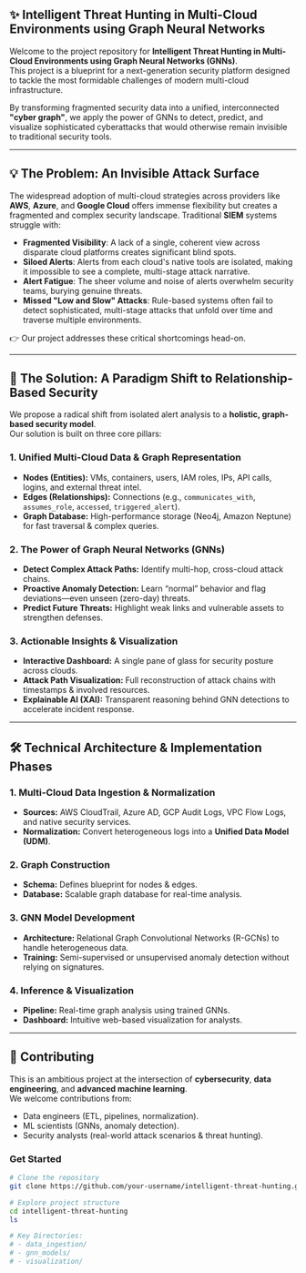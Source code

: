 ## ✨ Intelligent Threat Hunting in Multi-Cloud Environments using Graph Neural Networks

Welcome to the project repository for **Intelligent Threat Hunting in Multi-Cloud Environments using Graph Neural Networks (GNNs)**.  
This project is a blueprint for a next-generation security platform designed to tackle the most formidable challenges of modern multi-cloud infrastructure.  

By transforming fragmented security data into a unified, interconnected **"cyber graph"**, we apply the power of GNNs to detect, predict, and visualize sophisticated cyberattacks that would otherwise remain invisible to traditional security tools.

---

## 💡 The Problem: An Invisible Attack Surface

The widespread adoption of multi-cloud strategies across providers like **AWS**, **Azure**, and **Google Cloud** offers immense flexibility but creates a fragmented and complex security landscape. Traditional **SIEM** systems struggle with:

- **Fragmented Visibility**: A lack of a single, coherent view across disparate cloud platforms creates significant blind spots.  
- **Siloed Alerts**: Alerts from each cloud's native tools are isolated, making it impossible to see a complete, multi-stage attack narrative.  
- **Alert Fatigue**: The sheer volume and noise of alerts overwhelm security teams, burying genuine threats.  
- **Missed "Low and Slow" Attacks**: Rule-based systems often fail to detect sophisticated, multi-stage attacks that unfold over time and traverse multiple environments.  

👉 Our project addresses these critical shortcomings head-on.

---

## 🚀 The Solution: A Paradigm Shift to Relationship-Based Security

We propose a radical shift from isolated alert analysis to a **holistic, graph-based security model**.  
Our solution is built on three core pillars:

### 1. Unified Multi-Cloud Data & Graph Representation
- **Nodes (Entities):** VMs, containers, users, IAM roles, IPs, API calls, logins, and external threat intel.  
- **Edges (Relationships):** Connections (e.g., `communicates_with`, `assumes_role`, `accessed`, `triggered_alert`).  
- **Graph Database:** High-performance storage (Neo4j, Amazon Neptune) for fast traversal & complex queries.

### 2. The Power of Graph Neural Networks (GNNs)
- **Detect Complex Attack Paths:** Identify multi-hop, cross-cloud attack chains.  
- **Proactive Anomaly Detection:** Learn “normal” behavior and flag deviations—even unseen (zero-day) threats.  
- **Predict Future Threats:** Highlight weak links and vulnerable assets to strengthen defenses.  

### 3. Actionable Insights & Visualization
- **Interactive Dashboard:** A single pane of glass for security posture across clouds.  
- **Attack Path Visualization:** Full reconstruction of attack chains with timestamps & involved resources.  
- **Explainable AI (XAI):** Transparent reasoning behind GNN detections to accelerate incident response.  

---

## 🛠️ Technical Architecture & Implementation Phases

### 1. Multi-Cloud Data Ingestion & Normalization
- **Sources:** AWS CloudTrail, Azure AD, GCP Audit Logs, VPC Flow Logs, and native security services.  
- **Normalization:** Convert heterogeneous logs into a **Unified Data Model (UDM)**.  

### 2. Graph Construction
- **Schema:** Defines blueprint for nodes & edges.  
- **Database:** Scalable graph database for real-time analysis.  

### 3. GNN Model Development
- **Architecture:** Relational Graph Convolutional Networks (R-GCNs) to handle heterogeneous data.  
- **Training:** Semi-supervised or unsupervised anomaly detection without relying on signatures.  

### 4. Inference & Visualization
- **Pipeline:** Real-time graph analysis using trained GNNs.  
- **Dashboard:** Intuitive web-based visualization for analysts.  

---

## 🤝 Contributing

This is an ambitious project at the intersection of **cybersecurity**, **data engineering**, and **advanced machine learning**.  
We welcome contributions from:

- Data engineers (ETL, pipelines, normalization).  
- ML scientists (GNNs, anomaly detection).  
- Security analysts (real-world attack scenarios & threat hunting).  

### Get Started
```bash
# Clone the repository
git clone https://github.com/your-username/intelligent-threat-hunting.git

# Explore project structure
cd intelligent-threat-hunting
ls

# Key Directories:
# - data_ingestion/
# - gnn_models/
# - visualization/
